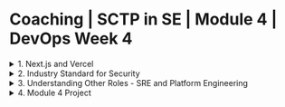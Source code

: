 # Coaching | SCTP in SE | Module 4 | DevOps Week 4

<details>
<summary> 1. Next.js and Vercel </summary>

## What is Next.js?

Next.js is a full stack web application framework developed by Vercel. 

|Feature|React|Next.js|
|-|-|-|
|Routing|Use of react router|Use of folder structure for routing|
|Pre-fetch|N/A|When a link is on the screen, or mouse over a certain link, Next.js can pre-fetch the data so that when user clicks on them, the load time is faster.|
|Serverless API|React is a pure frontend framework.|Next.js comes with the ability to develop serverless API if you are using client-side component (SPA), or Server Actions if you are using server-side component.|
|Debugging|React comes with debugging tools.|Next.js has debugging tools. When deployed to Vercel as staging, there are collaboration tool comes out of the box.|

## Objective

This guide will take you through the process of setting up a Next.js project, pushing it to GitHub, and configuring automatic deployments to Vercel. Each new push to GitHub will trigger a Vercel deployment, creating a dedicated URL for that deployment.

> At the end of the walkthrough, we will discuss the difference between Vercel and CircleCI.

## Prerequisites

Before you begin, ensure you have the following:
- Node.js installed (LTS version recommended).
- Git installed and configured.
- A GitHub account.
- A Vercel account.

## Step 1: Initialize a Next.js Project

1. Open your terminal.
2. Create a new Next.js app by running:
```bash
   npx create-next-app@latest my-next-project
```
3. Change into project directory:
```bash
cd my-next-project
```

## Step 2: Create a Repository on GitHub

1. Go to GitHub and log in to your account.
1. Click on the "New" button to create a new repository.
1. Name your repository and leave it public for easier access.
1. Do not initialize it with a README, .gitignore, or license.

## Step 4: Push Your Local Repository to GitHub

1. Copy the remote repository URL from GitHub.
2. Link your local repository with the remote repository:
```bash
git remote add origin <YOUR_GITHUB_REPO_URL>
```
3. Push your changes to GitHub:
```bash
git push -u origin master
```

## Step 5: Connect Your GitHub Repository to Vercel

1. Log in to your Vercel account.
1. Click on "New Project".
1. Select your GitHub repository.
1. Click on "Import" and follow the setup instructions, keeping most settings at their defaults.

## Step 6: Automatic Deployment Setup

1. Every push to your GitHub repository will now trigger a new deployment to Vercel.
1. Vercel automatically creates a unique URL for each deployment.

## Step 7: Viewing Deployment History

1. Go to your project's dashboard on Vercel.
1. Click on the "Deployments" tab to view all the deployments.
1. Each entry shows the deployment's unique URL.

## Conclusion

You now have a fully functional workflow that initializes a Next.js project, tracks it with Git, and deploys updates to Vercel with unique URLs for each push. This setup is ideal for continuous integration and delivery practices in modern web development.

## Discussion

> What difference do you notice between CircleCI and Vercel? How do you choose between them?

</details>

<details>
<summary> 2. Industry Standard for Security </summary>

## What is DevSecOps

DevSecOps, short for Development, Security, and Operations, integrates security practices within the DevOps process. It aims to automate and embed security at every phase of the software development lifecycle, from initial design through integration, testing, deployment, and software delivery. This approach ensures that security considerations are not an afterthought but are integrated throughout the development process.

## Security Dilemma

<img src="https://img.freepik.com/free-photo/asian-man-questioning-perspective_482257-76814.jpg?size=626&ext=jpg" />

In today’s fast-paced technological landscape, organizations face the ongoing challenge of balancing the need to reduce delivery friction with the necessity to comply with stringent corporate policies. This balance is crucial, particularly in fields such as software development and system deployment, where the speed of delivery can be essential for competitive advantage, yet strict adherence to security, regulatory, and quality standards is non-negotiable.

Examples:
- Tools that improve delivery are not approved for use
- Tools that improve delivery are not compatible with current architecture governed by infra and network policy
- The speed of tools adoption is slowed down by corporate policy
- DevSecOps Engineers are required to adapt to fast-changing delivery requirement and getting up to date with security policy and standards

</details>

<details>
<summary> 3. Understanding Other Roles - SRE and Platform Engineering </summary>

## Definitions

**DevOps** is a set of practices and philosophies aimed at shortening the development life cycle, ensuring continuous delivery with high software quality. It emphasizes collaboration between development and operations teams.

**Platform Engineering** involves creating and maintaining shared platforms used by development teams to run their applications. It focuses on building and scaling infrastructure and tooling to enhance developer productivity and operational efficiency.

**Site Reliability Engineering (SRE)** is a discipline that incorporates aspects of software engineering and applies them to infrastructure and operations problems. The goal is to create scalable and highly reliable software systems.

## Comparison Table

| Aspect               | DevOps                                       | Platform Engineering                             | SRE                                            |
|----------------------|----------------------------------------------|--------------------------------------------------|------------------------------------------------|
| **Focus**            | Collaboration between dev and ops            | Building and scaling shared platforms            | Operational reliability of software            |
| **Goal**             | Improve deployment frequency, error recovery | Enhance developer productivity, efficiency       | Achieve high system reliability and uptime     |
| **Primary Tasks**    | CI/CD pipelines, monitoring, automation      | Building internal tools, infrastructure upkeep   | Incident management, post-mortem analysis      |
| **Outcome**          | Faster time to market, fewer failures        | Streamlined workflows, consistent environments   | Predictable, reliable system behavior          |

## Pictorial Comparison

<img src="https://substackcdn.com/image/fetch/f_auto,q_auto:good,fl_progressive:steep/https%3A%2F%2Fsubstack-post-media.s3.amazonaws.com%2Fpublic%2Fimages%2Fa0fdc1b7-dde6-4afb-b462-713c1bd016e9_800x1146.jpeg" />

</details>

<details>
<summary> 4. Module 4 Project</summary>

```mermaid

sequenceDiagram

GitHub ->> CI Workflow (CircleCI) : Perform push/pull code into build server;
CI Workflow (CircleCI) ->> Heroku Image Repository : Build image and push to heroku repository;
Heroku Image Repository ->> Heroku Container Hosted Server : Pull image from registry and deploy;

```
</details>